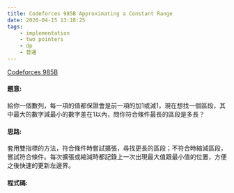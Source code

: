 ```yaml
---
title: Codeforces 985B Approximating a Constant Range
date: 2020-04-15 13:18:25
tags:
    - implementation
    - two pointers
    - dp
    - 普通
---
```

[Codeforces 985B](https://codeforces.com/problemset/problem/602/B)
<!-- more -->

#### 題意:
給你一個數列，每一項的值都保證會是前一項的加1或減1，現在想找一個區段，其中最大的數字減最小的數字差在1以內，問你符合條件最長的區段是多長？


#### 思路:
套用雙指標的方法，符合條件時嘗試擴張，尋找更長的區段；不符合時縮減區段，嘗試符合條件。每次擴張或縮減時都記錄上一次出現最大值跟最小值的位置，方便之後快速的更新左邊界。

#### 程式碼:
<script src="https://gist.github.com/Daviswww/e7edb8ece9fa31bf333bfde68c2b7bf1.js"></script>